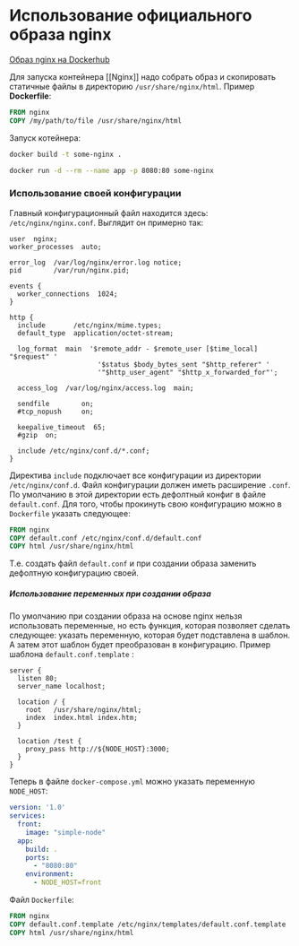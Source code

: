 
# Использование официального образа nginx

[Образ nginx на Dockerhub](https://hub.docker.com/_/nginx)

Для запуска контейнера [[Nginx]] надо собрать образ и скопировать статичные файлы в директорию `/usr/share/nginx/html`. Пример **Dockerfile**:

```Dockerfile
FROM nginx
COPY /my/path/to/file /usr/share/nginx/html
```

Запуск котейнера:
```bash
docker build -t some-nginx .

docker run -d --rm --name app -p 8080:80 some-nginx
```

### Использование своей конфигурации

Главный конфигурационный файл находится здесь: `/etc/nginx/nginx.conf`. Выглядит он примерно так:
```
user  nginx;
worker_processes  auto;

error_log  /var/log/nginx/error.log notice;
pid        /var/run/nginx.pid;

events {
  worker_connections  1024;
}

http {
  include       /etc/nginx/mime.types;
  default_type  application/octet-stream;

  log_format  main  '$remote_addr - $remote_user [$time_local] "$request" '
                      '$status $body_bytes_sent "$http_referer" '
                      '"$http_user_agent" "$http_x_forwarded_for"';

  access_log  /var/log/nginx/access.log  main;

  sendfile        on;
  #tcp_nopush     on;

  keepalive_timeout  65;
  #gzip  on;

  include /etc/nginx/conf.d/*.conf;
}
```

Директива `include` подключает все конфигурации из директории `/etc/nginx/conf.d`. Файл конфигурации должен иметь расширение `.conf`. По умолчанию в этой директории есть дефолтный конфиг в файле `default.conf`.
Для того, чтобы прокинуть свою конфигурацию можно в `Dockerfile` указать следующее:
```Dockerfile
FROM nginx
COPY default.conf /etc/nginx/conf.d/default.conf
COPY html /usr/share/nginx/html
```

Т.е. создать файл `default.conf` и при создании образа заменить дефолтную конфигурацию своей.

##### Использование переменных при создании образа

По умолчанию при создании образа на основе nginx нельзя использовать переменные, но есть функция, которая позволяет сделать следующее: указать переменную, которая будет подставлена в шаблон. А затем этот шаблон будет преобразован в конфигурацию. Пример шаблона `default.conf.template` :

```
server {
  listen 80;
  server_name localhost;

  location / {
    root   /usr/share/nginx/html;
    index  index.html index.htm;
  }

  location /test {
    proxy_pass http://${NODE_HOST}:3000;
  }
}
```

Теперь в файле `docker-compose.yml` можно указать переменную `NODE_HOST`:

```yml
version: '1.0'
services:
  front:
    image: "simple-node"
  app:
    build: .
    ports:
      - "8080:80"
    environment:
      - NODE_HOST=front
```

Файл `Dockerfile`:

```Dockerfile
FROM nginx
COPY default.conf.template /etc/nginx/templates/default.conf.template
COPY html /usr/share/nginx/html
```
